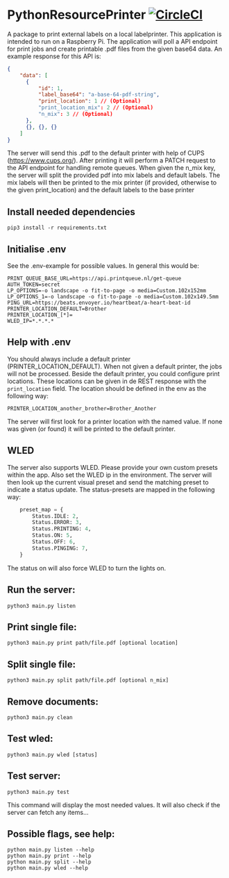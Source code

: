 # PythonResourcePrinter     [![CircleCI](https://circleci.com/gh/johankladder/PythonResourcePrinter/tree/master.svg?style=svg)](https://circleci.com/gh/johankladder/PythonResourcePrinter/tree/master)
A package to print external labels on a local labelprinter. This application is intended to run on a Raspberry Pi.
The application will poll a API endpoint for print jobs and create printable .pdf files from the 
given base64 data. An example response for this API is:

```json
{
    "data": [
      {
          "id": 1,
          "label_base64": "a-base-64-pdf-string",
          "print_location": 1 // (Optional)
          "print_location_mix": 2 // (Optional)
          "n_mix": 3 // (Optional)
      },
      {}, {}, {}
    ]
}
```
The server will send this .pdf to the default printer with help of CUPS (https://www.cups.org/). After printing it will perform a PATCH request to the 
API endpoint for handling remote queues. When given the n_mix key, the server will split the provided pdf into mix labels and 
default labels. The mix labels will then be printed to the mix printer (if provided, otherwise to the given print_location) and the default 
labels to the base printer

## Install needed dependencies
`pip3 install -r requirements.txt`

## Initialise .env
See the .env-example for possible values. In general this would be:
```
PRINT_QUEUE_BASE_URL=https://api.printqueue.nl/get-queue
AUTH_TOKEN=secret
LP_OPTIONS=-o landscape -o fit-to-page -o media=Custom.102x152mm
LP_OPTIONS_1=-o landscape -o fit-to-page -o media=Custom.102x149.5mm
PING_URL=https://beats.envoyer.io/heartbeat/a-heart-beat-id
PRINTER_LOCATION_DEFAULT=Brother
PRINTER_LOCATION_[*]=
WLED_IP=*.*.*.*
```

## Help with .env
You should always include a default printer (PRINTER_LOCATION_DEFAULT). When not given a default printer, the jobs 
will not be processed. Beside the default printer, you could configure print locations. These locations can be given 
in de REST response with the `print_location` field. The location should be defined in the env as the following way:

`PRINTER_LOCATION_another_brother=Brother_Another`

The server will first look for a printer location with the named value. If none was given (or found) it will be printed to the 
default printer.

## WLED
The server also supports WLED. Please provide your own custom presets within the app. Also set the WLED ip in the environment.
The server will then look up the current visual preset and send the matching preset to indicate a status update.
The status-presets are mapped in the following way:

```python
    preset_map = {
        Status.IDLE: 2,
        Status.ERROR: 3,
        Status.PRINTING: 4,
        Status.ON: 5,
        Status.OFF: 6,
        Status.PINGING: 7,
    }
```

The status on will also force WLED to turn the lights on.

## Run the server:
`python3 main.py listen`

## Print single file:
`python3 main.py print path/file.pdf [optional location]`

## Split single file:
`python3 main.py split path/file.pdf [optional n_mix]`

## Remove documents:
`python3 main.py clean`

## Test wled:
`python3 main.py wled [status]`

## Test server:
`python3 main.py test`

This command will display the most needed values. It will also check if the server can fetch any items...


## Possible flags, see help:
```
python main.py listen --help
python main.py print --help
python main.py split --help
python main.py wled --help
```

